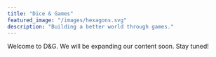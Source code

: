 ```yaml
---
title: "Dice & Games"
featured_image: "/images/hexagons.svg"
description: "Building a better world through games."
---
```

Welcome to D&G. We will be expanding our content soon. Stay tuned!
